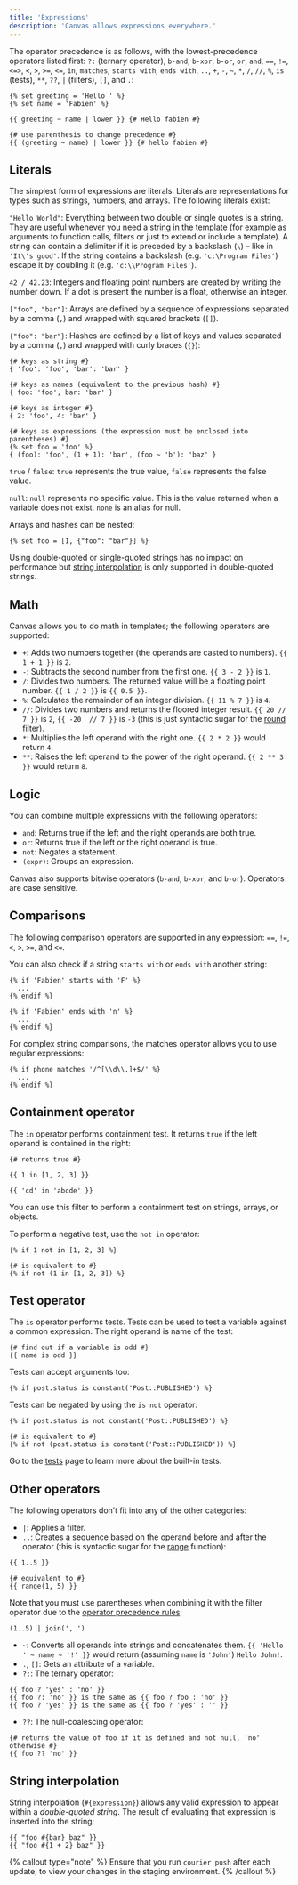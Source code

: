 ```yaml
---
title: 'Expressions'
description: 'Canvas allows expressions everywhere.'
---
```


The operator precedence is as follows, with the lowest-precedence operators listed first: `?:` (ternary operator), `b-and`, `b-xor`, `b-or`, `or`, `and`, `==`, `!=`, `<=>`, `<`, `>`, `>=`, `<=`, `in`, `matches`, `starts with`, `ends with`, `..`, `+`, `-`, `~`, `*`, `/`, `//`, `%`, `is` (tests), `**`, `??`, `|` (filters), `[]`, and `.`:

```canvas {% process=false %}
{% set greeting = 'Hello ' %}
{% set name = 'Fabien' %}

{{ greeting ~ name | lower }} {# Hello fabien #}

{# use parenthesis to change precedence #}
{{ (greeting ~ name) | lower }} {# hello fabien #}
```

## Literals

The simplest form of expressions are literals. Literals are representations for types such as strings, numbers, and arrays. The following literals exist:

`"Hello World"`: Everything between two double or single quotes is a string. They are useful whenever you need a string in the template (for example as arguments to function calls, filters or just to extend or include a template). A string can contain a delimiter if it is preceded by a backslash (`\`) – like in `'It\'s good'`. If the string contains a backslash (e.g. `'c:\Program Files'`) escape it by doubling it (e.g. `'c:\\Program Files'`).

`42 / 42.23`: Integers and floating point numbers are created by writing the number down. If a dot is present the number is a float, otherwise an integer.

`["foo", "bar"]`: Arrays are defined by a sequence of expressions separated by a comma (`,`) and wrapped with squared brackets (`[]`).

`{"foo": "bar"}`: Hashes are defined by a list of keys and values separated by a comma (`,`) and wrapped with curly braces (`{}`):

```canvas {% process=false %}
{# keys as string #}
{ 'foo': 'foo', 'bar': 'bar' }

{# keys as names (equivalent to the previous hash) #}
{ foo: 'foo', bar: 'bar' }

{# keys as integer #}
{ 2: 'foo', 4: 'bar' }

{# keys as expressions (the expression must be enclosed into parentheses) #}
{% set foo = 'foo' %}
{ (foo): 'foo', (1 + 1): 'bar', (foo ~ 'b'): 'baz' }
```

`true` / `false`: `true` represents the true value, `false` represents the false value.

`null`: `null` represents no specific value. This is the value returned when a variable does not exist. `none` is an alias for null.

Arrays and hashes can be nested:

```canvas {% process=false %}
{% set foo = [1, {"foo": "bar"}] %}
```

Using double-quoted or single-quoted strings has no impact on performance but [string interpolation](#string-interpolation) is only supported in double-quoted strings.

## Math

Canvas allows you to do math in templates; the following operators are supported:

- `+`: Adds two numbers together (the operands are casted to numbers). `{{ 1 + 1 }}` is `2`.
- `-`: Subtracts the second number from the first one. `{{ 3 - 2 }}` is `1`.
- `/`: Divides two numbers. The returned value will be a floating point number. `{{ 1 / 2 }}` is `{{ 0.5 }}`.
- `%`: Calculates the remainder of an integer division. `{{ 11 % 7 }}` is `4`.
- `//`: Divides two numbers and returns the floored integer result. `{{ 20 // 7 }}` is `2`, `{{ -20  // 7 }}` is `-3` (this is just syntactic sugar for the [round](/docs/canvas/filters/round) filter).
- `*`: Multiplies the left operand with the right one. `{{ 2 * 2 }}` would return `4`.
- `**`: Raises the left operand to the power of the right operand. `{{ 2 ** 3 }}` would return `8`.

## Logic

You can combine multiple expressions with the following operators:

- `and`: Returns true if the left and the right operands are both true.
- `or`: Returns true if the left or the right operand is true.
- `not`: Negates a statement.
- `(expr)`: Groups an expression.

Canvas also supports bitwise operators (`b-and`, `b-xor`, and `b-or`). Operators are case sensitive.

## Comparisons

The following comparison operators are supported in any expression: `==`, `!=`, `<`, `>`, `>=`, and `<=`.

You can also check if a string `starts with` or `ends with` another string:

```canvas {% process=false %}
{% if 'Fabien' starts with 'F' %}
  ...
{% endif %}

{% if 'Fabien' ends with 'n' %}
  ...
{% endif %}
```

For complex string comparisons, the matches operator allows you to use regular expressions:

```canvas {% process=false %}
{% if phone matches '/^[\\d\\.]+$/' %}
  ...
{% endif %}
```

## Containment operator

The `in` operator performs containment test. It returns `true` if the left operand is contained in the right:

```canvas {% process=false %}
{# returns true #}

{{ 1 in [1, 2, 3] }}

{{ 'cd' in 'abcde' }}
```

You can use this filter to perform a containment test on strings, arrays, or objects.

To perform a negative test, use the `not in` operator:

```canvas {% process=false %}
{% if 1 not in [1, 2, 3] %}

{# is equivalent to #}
{% if not (1 in [1, 2, 3]) %}
```

## Test operator

The `is` operator performs tests. Tests can be used to test a variable against a common expression. The right operand is name of the test:

```canvas {% process=false %}
{# find out if a variable is odd #}
{{ name is odd }}
```

Tests can accept arguments too:

```canvas {% process=false %}
{% if post.status is constant('Post::PUBLISHED') %}
```

Tests can be negated by using the `is not` operator:

```canvas {% process=false %}
{% if post.status is not constant('Post::PUBLISHED') %}

{# is equivalent to #}
{% if not (post.status is constant('Post::PUBLISHED')) %}
```

Go to the [tests](/docs/canvas/tests) page to learn more about the built-in tests.

## Other operators

The following operators don’t fit into any of the other categories:

- `|`: Applies a filter.
- `..`: Creates a sequence based on the operand before and after the operator (this is syntactic sugar for the [range](/docs/canvas/functions/range) function):

```canvas {% process=false %}
{{ 1..5 }}

{# equivalent to #}
{{ range(1, 5) }}
```

Note that you must use parentheses when combining it with the filter operator due to the [operator precedence rules](/docs/canvas/getting-started/expressions):

```canvas {% process=false %}
(1..5) | join(', ')
```

- `~`: Converts all operands into strings and concatenates them. <code v-pre>{{ 'Hello ' ~ name ~ '!' }}</code> would return (assuming `name` is `'John'`) `Hello John!`.
- `.`, `[]`: Gets an attribute of a variable.
- `?:`: The ternary operator:

```canvas {% process=false %}
{{ foo ? 'yes' : 'no' }}
{{ foo ?: 'no' }} is the same as {{ foo ? foo : 'no' }}
{{ foo ? 'yes' }} is the same as {{ foo ? 'yes' : '' }}
```

- `??`: The null-coalescing operator:

```canvas {% process=false %}
{# returns the value of foo if it is defined and not null, 'no' otherwise #}
{{ foo ?? 'no' }}
```

## String interpolation

String interpolation (`#{expression}`) allows any valid expression to appear within a *double-quoted string*. The result of evaluating that expression is inserted into the string:

```canvas {% process=false %}
{{ "foo #{bar} baz" }}
{{ "foo #{1 + 2} baz" }}
```

{% callout type="note" %}
Ensure that you run `courier push` after each update, to view your changes in the staging environment.
{% /callout %}
